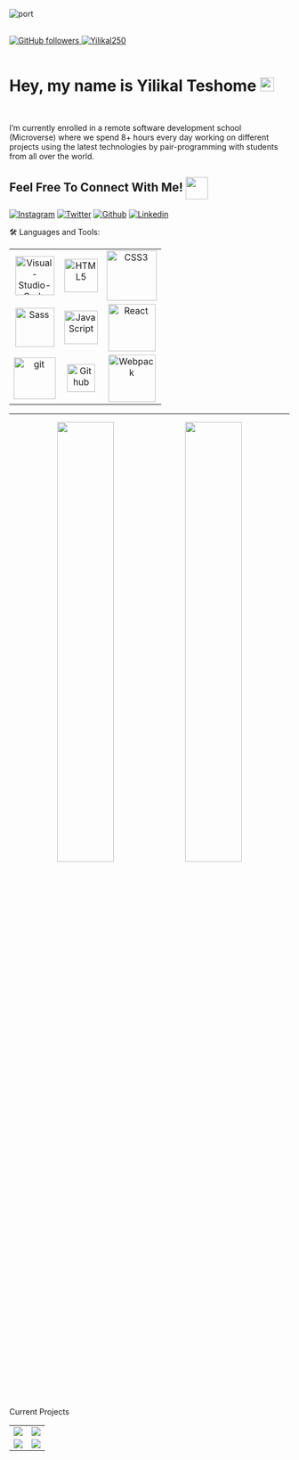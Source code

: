 ![port](https://user-images.githubusercontent.com/97841835/168781842-805784e7-f74d-44c5-ba53-162320d01633.jpeg)


<br />
<div>
    <a href="https://github.com/Yilikal250" target="_blank">
        <img alt="GitHub followers" src="https://img.shields.io/github/followers/Yilikal250?label=Github&style=flat">
    </a>
    <a href="https://github.com/Yilikal250" target="_blank">
        <img src="https://komarev.com/ghpvc/?username=Yilikal250&label=Profile%20views&color=0e75b6&style=flat" alt="Yilikal250" />
   </a> 
</div>
<br />
<h1>Hey, my name is Yilikal Teshome  <img src="https://media.giphy.com/media/hvRJCLFzcasrR4ia7z/giphy.gif" width="25px"></h1>
<br/>
<p>I’m currently enrolled in a remote software development school (Microverse) where we spend 8+ hours every day working on different projects using the latest technologies by pair-programming with students from all over the world.</p>
  
## Feel Free To Connect With Me! <img align="center" src="https://github.com/rajput2107/rajput2107/blob/master/Assets/Handshake.gif" height="40px" />

[![Instagram](https://img.shields.io/badge/Instagram-E4405F?style=for-the-badge&logo=instagram&logoColor=white)](https://www.instagram.com/yilikalteshome/)
[![Twitter](https://img.shields.io/badge/Twitter-1DA1F2?style=for-the-badge&logo=twitter&logoColor=white)](https://twitter.com/TeshomeYilikal)
[![Github](https://img.shields.io/badge/GitHub-100000?style=for-the-badge&logo=github&logoColor=white)](https://https://github.com/Yilikal250)
[![Linkedin](https://img.shields.io/badge/LinkedIn-0077B5?style=for-the-badge&logo=linkedin&logoColor=white)](www.linkedin.com/in/yilikal-teshome-b6493922a)

🛠️ Languages and Tools:
<table align="center">
    <tr>
        <td align="center"><img alt="Visual-Studio-Code" width="70px" src="https://cdn.jsdelivr.net/gh/devicons/devicon/icons/vscode/vscode-original.svg"/></td>
        <td align="center"><img alt="HTML5" width="60px" src="https://cdn.jsdelivr.net/gh/devicons/devicon/icons/html5/html5-original.svg"/></td>
        <td align="center"><img alt="CSS3" width="90px" src="https://cdn.jsdelivr.net/gh/devicons/devicon/icons/css3/css3-original.svg"/></td>
    </tr>
    <tr>
        <td align="center"><img alt="Sass" width="70px" src="https://cdn.jsdelivr.net/gh/devicons/devicon/icons/sass/sass-original.svg"/></td>
        <td align="center"><img alt="JavaScript" width="60px" src="https://cdn.jsdelivr.net/gh/devicons/devicon/icons/javascript/javascript-original.svg"/></td>
        <td align="center"><img alt="React" width="85px" src="https://cdn.jsdelivr.net/gh/devicons/devicon/icons/react/react-original.svg"></td>
    </tr>
    <tr>
      <td align="center"><img alt="git" width="75px" src="https://cdn.jsdelivr.net/gh/devicons/devicon/icons/git/git-original.svg"/></td>
      <td align="center"><img alt="Github" width="50px" src="https://user-images.githubusercontent.com/3369400/139447912-e0f43f33-6d9f-45f8-be46-2df5bbc91289.png"/></td>
      <td align="center"><img alt="Webpack" width="85px" src="https://cdn.jsdelivr.net/gh/devicons/devicon/icons/webpack/webpack-original.svg"/></td>
    </tr>
</table>

---
<div align="center">
  <img width="45%" src="https://github-readme-stats-eight-theta.vercel.app/api?username=Yilikal250&show_icons=true&theme=radical"/>
  <img width="45%" src="https://github-readme-stats.vercel.app/api/top-langs/?username=Yilikal250&show_icons=true&theme=radical&layout=compact"/>
</div>

Current Projects

<table align="center">
 <tr>
    <td align="center"><a href="https://yilikal250.github.io/Personal-Portifolio1/">
  <img align="center" src="https://github-readme-stats.vercel.app/api/pin/?username=Yilikal250&repo=Personal-Portifolio1" />
</a></td>
        <td align="center"><a href="https://yilikal250.github.io/Awsome-books/">
  <img align="center" src="https://github-readme-stats.vercel.app/api/pin/?username=Yilikal250&repo=Awesome-books" />
</a></td>
</tr>
   <tr>
    <td align="center"><a href="https://yilikal250.github.io/To-do-list1/">
  <img align="center" src="https://github-readme-stats.vercel.app/api/pin/?username=Yilikal250&repo=To-do-list1" />
</a></td>
        <td align="center"><a href="https://yilikal250.github.io/House-Exhibition/">
  <img align="center" src="https://github-readme-stats.vercel.app/api/pin/?username=Yilikal250&repo=House-Exhibition" />
</a></td>
    </tr>
</table>








